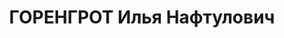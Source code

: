 ---
title: ГОРЕНГРОТ Илья Нафтулович
description: народився 1904 у м. Одеса Одеського пов. Херсонської губ. Єврей, з міщан,
  освіта вища, у 1926— 1937 рр. член ВКП(б). Проживав у Харкові. Викладач школи НКВС.
  Заарештований _06.09.1937_ р. як член антирад. троцькістської терористичної організації
  (статті 54-8, 54-11 КК УРСР) і військовою колегією Верховного Суду СРСР _07.12.1937_
  р. засуджений до розстрілу з конфіскацією особистого майна. Розстріляний _08.12.1937_
  р. у Харкові. Реабілітований _04.06.1957_ р.
---